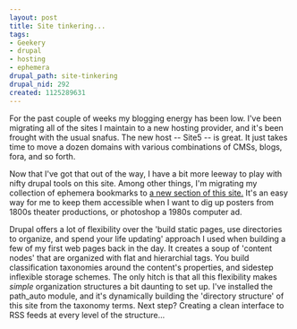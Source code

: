 ```yaml
--- 
layout: post
title: Site tinkering...
tags: 
- Geekery
- drupal
- hosting
- ephemera
drupal_path: site-tinkering
drupal_nid: 292
created: 1125289631
---
```

For the past couple of weeks my blogging energy has been low. I've been migrating all of the sites I maintain to a new hosting provider, and it's been frought with the usual snafus. The new host -- Site5 -- is great. It just takes time to move a dozen domains with various combinations of CMSs, blogs, fora, and so forth.

Now that I've got that out of the way, I have a bit more leeway to play with nifty drupal tools on this site. Among other things, I'm migrating my collection of ephemera bookmarks to <a href="http://jeff.viapositiva.net/links/ephemera/">a new section of this site.</a> It's an easy way for me to keep them accessible when I want to dig up posters from 1800s theater productions, or photoshop a 1980s computer ad.

Drupal offers a lot of flexibility over the 'build static pages, use directories to organize, and spend your life updating' approach I used when building a few of my first web pages back in the day. It creates a soup of 'content nodes' that are organized with flat and hierarchial tags. You build classification taxonomies around the content's properties, and sidestep inflexible storage schemes. The only hitch is that all this flexibility makes <i>simple</i> organization structures a bit daunting to set up. I've installed the path_auto module, and it's dynamically building the 'directory structure' of this site from the taxonomy terms. Next step? Creating a clean interface to RSS feeds at every level of the structure...
